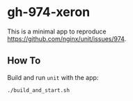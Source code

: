 # gh-974-xeron

This is a minimal app to reproduce https://github.com/nginx/unit/issues/974.

## How To

Build and run `unit` with the app:

```bash
./build_and_start.sh
```

